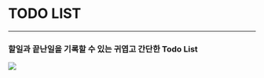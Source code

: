 # TODO LIST
***
### 할일과 끝난일을 기록할 수 있는 귀엽고 간단한 Todo List
<img src="https://img.shields.io/badge/javascript-##F7DF1E?style=for-the-badge&logo=아이콘이름&logoColor=Yellow">


